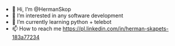 - 👋 Hi, I’m @HermanSkop
- 👀 I’m interested in any software development
- 🌱 I’m currently learning python + telebot
- 📫 How to reach me https://pl.linkedin.com/in/herman-skapets-183a77234

<!---
HermanSkop/HermanSkop is a ✨ special ✨ repository because its `README.md` (this file) appears on your GitHub profile.
You can click the Preview link to take a look at your changes.
--->
